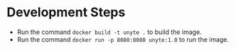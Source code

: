 # Development Steps

- Run the command `docker build -t unyte .` to build the image.
- Run the command `docker run -p 8080:8080 unyte:1.0` to run the image.
  
